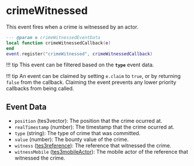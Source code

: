 # crimeWitnessed

This event fires when a crime is witnessed by an actor.

```lua
--- @param e crimeWitnessedEventData
local function crimeWitnessedCallback(e)
end
event.register("crimeWitnessed", crimeWitnessedCallback)
```

!!! tip
	This event can be filtered based on the **`type`** event data.

!!! tip
	An event can be claimed by setting `e.claim` to `true`, or by returning `false` from the callback. Claiming the event prevents any lower priority callbacks from being called.

## Event Data

* `position` (tes3vector): The position that the crime ocurred at.
* `realTimestamp` (number): The timestamp that the crime ocurred at.
* `type` (string): The type of crime that was committed.
* `value` (number): The bounty value of the crime.
* `witness` ([tes3reference](../../types/tes3reference)): The reference that witnessed the crime.
* `witnessMobile` ([tes3mobileActor](../../types/tes3mobileActor)): The mobile actor of the reference that witnessed the crime.

